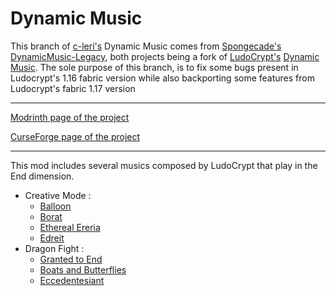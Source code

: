 # Dynamic Music

This branch of [c-leri's](https://github.com/c-leri) Dynamic Music comes from 
[Spongecade's](https://github.com/spongecade) [DynamicMusic-Legacy](https://github.com/Spongecade/DynamicMusic-Legacy), both projects being a fork of
[LudoCrypt's](https://github.com/LudoCrypt) [Dynamic Music](https://github.com/LudoCrypt/Dynamic-Music). The sole purpose of this branch,
is to fix some bugs present in Ludocrypt's 1.16 fabric version while also backporting some features from Ludocrypt's fabric 1.17 version

---

[Modrinth page of the project](https://modrinth.com/mod/dynamic-music-updated)

[CurseForge page of the project](https://www.curseforge.com/minecraft/mc-mods/dynamic-music-updated)

---

This mod includes several musics composed by LudoCrypt that play in the End dimension.

- Creative Mode :
    - [Balloon](https://ludocrypt.bandcamp.com/track/balloon)
    - [Borat](https://ludocrypt.bandcamp.com/track/borat)
    - [Ethereal Ereria](https://ludocrypt.bandcamp.com/track/ethereal-ereria)
    - [Edreit](https://ludocrypt.bandcamp.com/track/edreit)
- Dragon Fight :
    - [Granted to End](https://ludocrypt.bandcamp.com/track/granted-to-end)
    - [Boats and Butterflies](https://ludocrypt.bandcamp.com/track/boats-and-butterflies)
    - [Eccedentesiant](https://ludocrypt.bandcamp.com/track/eccedentesiast)
